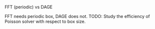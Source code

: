 FFT (periodic) vs DAGE

FFT needs periodic box, DAGE does not.
TODO: Study the efficiency of Poisson solver with respect to box size.
